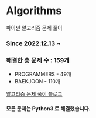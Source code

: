 # Algorithms
파이썬 알고리즘 문제 풀이
### Since 2022.12.13 ~
### 해결한 총 문제 수 : 159개
- PROGRAMMERS - 49개
- BAEKJOON - 110개

[알고리즘 문제 풀이 블로그](https://monzheld.tistory.com/category/%E2%8C%A8%EF%B8%8F%20Algorithms)
#### 모든 문제는 Python3 로 해결했습니다.
